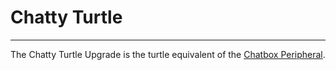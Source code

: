 # Chatty Turtle

---

The Chatty Turtle Upgrade is the turtle equivalent of the [Chatbox Peripheral](/peripherals/chatbox/).